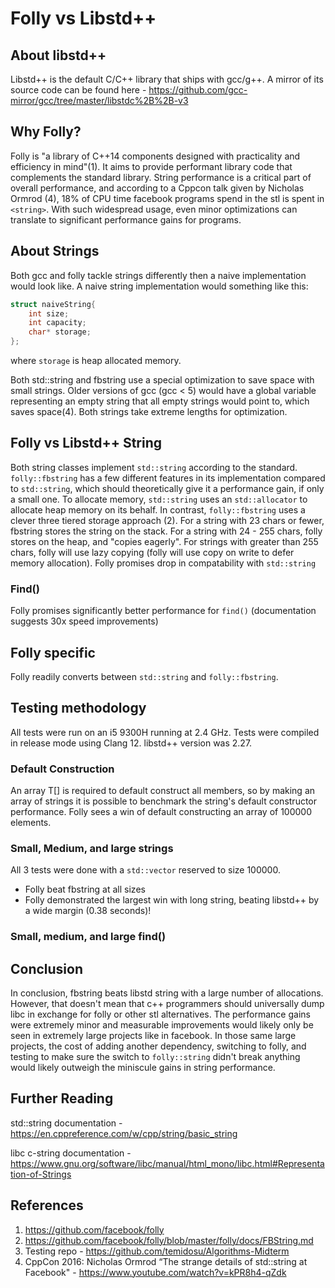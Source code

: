 # Folly vs Libstd++

## About libstd++
Libstd++ is the default C/C++ library that ships with gcc/g++. A mirror of its source code can be found here - https://github.com/gcc-mirror/gcc/tree/master/libstdc%2B%2B-v3

## Why Folly?
Folly is "a library of C++14 components designed with practicality and efficiency in mind"(1). It aims to provide performant library code that complements the standard library. String performance is a critical part of overall performance, and according to a Cppcon talk given by Nicholas Ormrod (4), 18% of CPU time facebook programs spend in the stl is spent in ```<string>```. With such widespread usage, even minor optimizations can translate to significant performance gains for programs.


## About Strings

Both gcc and folly tackle strings differently then a naive implementation would look like. A naive string implementation would something like this:

```cpp
struct naiveString{
	int size;
	int capacity;
	char* storage;
};
```
where ```storage``` is heap allocated memory.


  Both std::string and fbstring use a special optimization to save space with small strings. Older versions of gcc (gcc < 5) would have a global variable representing an empty string that all empty strings would point to, which saves space(4). Both strings take extreme lengths for optimization.
## Folly vs Libstd++ String
Both string classes implement ```std::string``` according to the standard. ```folly::fbstring``` has a few different features in its implementation compared to ```std::string```, which should theoretically give it a performance gain, if only a small one. To allocate memory, ```std::string``` uses an ```std::allocator``` to allocate heap memory on its behalf. In contrast,  ```folly::fbstring``` uses a clever three tiered storage approach (2). For a string with 23 chars or fewer, fbstring stores the string on the stack. For a string with 24 - 255 chars, folly stores on the heap, and "copies eagerly". For strings with greater than 255 chars, folly will use lazy copying (folly will use copy on write to defer memory allocation). Folly promises drop in compatability with ```std::string``` 

### Find()
Folly promises significantly better performance for ```find()``` (documentation suggests 30x speed improvements)

## Folly specific
Folly readily converts between ```std::string``` and ```folly::fbstring```.

## Testing methodology
All tests were run on an i5 9300H running at 2.4 GHz. Tests were compiled in release mode using Clang 12. libstd++ version was 2.27.
  

### Default Construction
An array T[] is required to default construct all members, so by making an array of strings it is possible to benchmark the string's default constructor performance. Folly sees a win of default constructing an array of 100000 elements.


### Small, Medium, and large strings
All 3 tests were done with a ```std::vector``` reserved to size 100000.

* Folly beat fbstring at all sizes
* Folly demonstrated the largest win with long string, beating libstd++ by a wide margin (0.38 seconds)!

### Small, medium, and large find()


## Conclusion
In conclusion, fbstring beats libstd string with a large number of allocations. However, that doesn't mean that c++ programmers should universally dump libc in exchange for folly or other stl alternatives. The performance gains were extremely minor and measurable improvements would likely only be seen in extremely large projects like in facebook. In those same large projects, the cost of adding another dependency, switching to folly, and testing to make sure the switch to ```folly::string``` didn't break anything would likely outweigh the miniscule gains in string performance. 
## Further Reading

std::string documentation - https://en.cppreference.com/w/cpp/string/basic_string

libc c-string documentation - https://www.gnu.org/software/libc/manual/html_mono/libc.html#Representation-of-Strings


## References

1) https://github.com/facebook/folly
2) https://github.com/facebook/folly/blob/master/folly/docs/FBString.md
3) Testing repo - https://github.com/temidosu/Algorithms-Midterm
4) CppCon 2016: Nicholas Ormrod “The strange details of std::string at Facebook" - https://www.youtube.com/watch?v=kPR8h4-qZdk